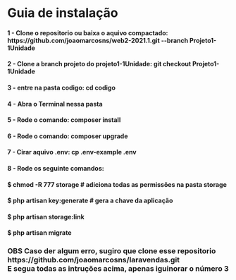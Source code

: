 # Guia de instalação

<h4>1 - Clone o repositorio ou baixa o aquivo compactado: https://github.com/joaomarcosns/web2-2021.1.git --branch  Projeto1-1Unidade<br></h4>
<h4>2 - Clone a branch projeto do projeto1-1Unidade: git checkout Projeto1-1Unidade <br></h4>
<h4>3 - entre na pasta codigo: cd codigo <br></h4>
<h4>4 - Abra o Terminal nessa pasta <br></h4>
<h4>5 - Rode o comando: composer install <br></h4>
<h4>6 - Rode o comando: composer upgrade <br></h4>
<h4>7 - Cirar aquivo .env: cp .env-example .env <br></h4>
<h4>8 - Rode os seguinte comandos: <br></h4>
<h4>  $ chmod -R 777 storage # adiciona todas as permissões na pasta storage <br></h4>
<h4>  $ php artisan key:generate # gera a chave da aplicação <br></h4>
<h4>  $ php artisan storage:link <br></h4>
<h4>  $ php artisan migrate<br></h4>
  
 <h3>OBS Caso der algum erro, sugiro que clone esse repositorio https://github.com/joaomarcosns/laravendas.git <br>
 E segua todas as intruções acima, apenas iguinorar o número 3 </h3>
